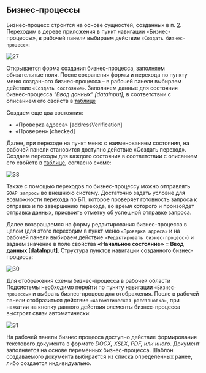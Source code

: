 ## Бизнес-процессы

Бизнес-процесс строится на основе сущностей, созданных в п. [2](docs/ru/create_application/2_class.md). Переходим в дереве приложения в пункт навигации «Бизнес-процессы», в рабочей панели выбираем действие `«Создать бизнес-процесс»`:

![27](/docs/ru/system_folder/27.png)

Открывается форма создания бизнес-процесса, заполняем обязательные поля. После сохранения формы и перехода по пункту меню созданного бизнес-процесса – в рабочей панели выбираем действие `«Создать состояние»`. Заполняем данные для состояния бизнес-процесса *"Ввод данных" [dataInput]*, в соответствии с описанием его свойств в [таблице](docs/ru/system_folder/table4.md)

Создаем еще два состояния: 
* «Проверка адреса» [addressVerification]
* «Проверен» [checked]
	
Далее, при переходе на пункт меню с наименованием состояния, на рабочей панели становится доступно действие «Создать переход». Создаем переходы для каждого состояния в соответствии с описанием его свойств в [таблице](), согласно схеме:

![38](/docs/ru/system_folder/38.png)

Также с помощью переходов по бизнес-процессу можно отправлять `SOAP запросы` во внешнюю систему. Достаточно задать условие для возможности перехода по БП, которое проверяет готовность запроса к отправке и по завершению перехода, во время которого и произойдет отправка данных, присвоить отметку об успешной отправке запроса.

Далее возвращаемся на форму редактирования бизнес-процесса в целом (для этого переходим в пункт меню `«Проверка адреса»` и на рабочей панели выбираем действие `«Редактировать бизнес-процесс»`) и задаем значение в поле свойства **«Начальное состояние» = Ввод данных [dataInput]**. Структура пунктов навигации созданного бизнес-процесса:

![30](/docs/ru/system_folder/30.png)

Для отображения схемы бизнес-процесса в рабочей области Подсистемы необходимо перейти по пункту навигации `«Бизнес-процессы»` и выбрать бизнес-процесс для отображения. После в рабочей панели отобразиться действие `«Автоматическая расстановка»`, при нажатии на кнопку данного действия элементы бизнес-процесса выстроят связи автоматически:

![31](/docs/ru/system_folder/31.png)

На рабочей панели бизнес процесса доступно действие формирования текстового документа в формате *DOCX, XSLX, PDF, или иного*. Документ заполняется на основе переменных бизнес-процесса. Шаблон создаваемого документа выбирается из списка определенных ранее, либо создается индивидуально.
